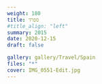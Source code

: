 ```yaml
---
weight: 180
title: ספרד
#title_align: "left"
summary: 2015
date: 2020-12-15
draft: false

gallery: gallery/Travel/Spain
files: "*"
cover: IMG_0551-Edit.jpg
---
```

